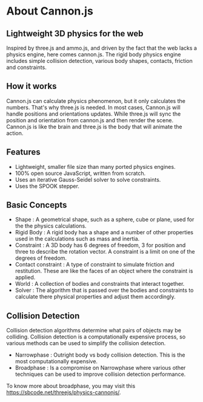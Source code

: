 # About Cannon.js

## Lightweight 3D physics for the web
Inspired by three.js and ammo.js, and driven by the fact that the web lacks a physics engine, here comes cannon.js. The rigid body physics engine includes simple collision detection, various body shapes, contacts, friction and constraints.

## How it works
Cannon.js can calculate physics phenomenon, but it only calculates the numbers. That's why three.js is needed. In most cases, Cannon.js will handle positions and orientations updates. While three.js will sync the position and orientation from cannon.js and then render the scene. Cannon.js is like the brain and three.js is the body that will animate the action.

## Features
- Lightweight, smaller file size than many ported physics engines.
- 100% open source JavaScript, written from scratch.
- Uses an iterative Gauss-Seidel solver to solve constraints.
- Uses the SPOOK stepper.

## Basic Concepts
- Shape : A geometrical shape, such as a sphere, cube or plane, used for the the physics calculations.
- Rigid Body : A rigid body has a shape and a number of other properties used in the calculations such as mass and inertia.
- Constraint : A 3D body has 6 degrees of freedom, 3 for position and three to describe the rotation vector. A constraint is a limit on one of the degrees of freedom.
- Contact constraint : A type of constraint to simulate friction and restitution. These are like the faces of an object where the constraint is applied.
- World : A collection of bodies and constraints that interact together.
- Solver : The algorithm that is passed over the bodies and constraints to calculate there physical properties and adjust them accordingly.

## Collision Detection
Collision detection algorithms determine what pairs of objects may be colliding. Collision detection is a computationally expensive process, so various methods can be used to simplify the collision detection.

- Narrowphase : Outright body vs body collision detection. This is the most computationally expensive.
- Broadphase : Is a compromise on Narrowphase where various other techniques can be used to improve collision detection performance.

To know more about broadphase, you may visit this https://sbcode.net/threejs/physics-cannonjs/.